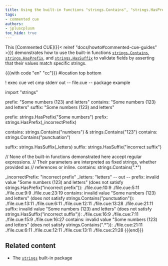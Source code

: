 ```yaml
---
title: Using the built-in functions "strings.Contains", "strings.HasPrefix", and "strings.HasSuffix" as field validators
tags:
- commented cue
authors:
- jpluscplusm
toc_hide: true
---
```


This [Commented CUE]({{< relref "docs/howto#commented-cue-guides" >}})
demonstrates how to use the built-in functions
[`strings.Contains`](https://pkg.go.dev/cuelang.org/go/pkg/strings#Contains),
[`strings.HasPrefix`](https://pkg.go.dev/cuelang.org/go/pkg/strings#HasPrefix), and
[`strings.HasSuffix`](https://pkg.go.dev/cuelang.org/go/pkg/strings#HasSuffix)
to validate fields by asserting that their values match specific strings.

{{{with code "en" "cc"}}}
#location top bottom

! exec cue vet
cmp stderr out
-- file.cue --
package example

import "strings"

prefix:   "Some numbers (123) and letters"
contains: "Some numbers (123) and letters"
suffix:   "Some numbers (123) and letters"

prefix: strings.HasPrefix("Some numbers")
prefix: strings.HasPrefix(_incorrectPrefix)

contains: strings.Contains("numbers") & strings.Contains("123")
contains: strings.Contains("punctuation")

suffix: strings.HasSuffix(_letters)
suffix: strings.HasSuffix("incorrect suffix")

// None of the built-in functions demonstrated here accept regular expressions.
// Their parameters are interpreted as fixed strings, whether provided as
// references or inline.
contains: strings.Contains(".*")

_incorrectPrefix: "incorrect prefix"
_letters:         "letters"
-- out --
prefix: invalid value "Some numbers (123) and letters" (does not satisfy strings.HasPrefix("incorrect prefix")):
    ./file.cue:10:9
    ./file.cue:5:11
    ./file.cue:9:9
    ./file.cue:23:19
contains: invalid value "Some numbers (123) and letters" (does not satisfy strings.Contains("punctuation")):
    ./file.cue:13:11
    ./file.cue:6:11
    ./file.cue:12:11
    ./file.cue:13:28
    ./file.cue:21:11
suffix: invalid value "Some numbers (123) and letters" (does not satisfy strings.HasSuffix("incorrect suffix")):
    ./file.cue:16:9
    ./file.cue:7:11
    ./file.cue:15:9
    ./file.cue:16:27
contains: invalid value "Some numbers (123) and letters" (does not satisfy strings.Contains(".*")):
    ./file.cue:21:11
    ./file.cue:6:11
    ./file.cue:12:11
    ./file.cue:13:11
    ./file.cue:21:28
{{{end}}}

## Related content

- The [`strings`](https://pkg.go.dev/cuelang.org/go/pkg/strings) built-in package
